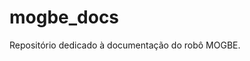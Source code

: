 # mogbe_docs
Repositório dedicado à documentação do robô MOGBE.

<!--

CHEATSHEET:

```{note} Notes require **no** arguments, so content can start here.
```

```{admonition} Nota adm
This is my note
```

```{admonition} Nota
---
class: note
---
Uma nota
```

```{admonition} Dica tip
---
class: tip
---
Uma dica tip
```

```{admonition} Atenção
---
class: attention
---
Uma atenção
```

```{admonition} Cuidado
---
class: caution
---
Um cuidado
```

```{admonition} Perigo
---
class: danger
---
Um perigo
```

```{admonition} Erro
---
class: error
---
Um erro
```

```{admonition} Dica hint
---
class: hint
---
Uma dica hint
```

```{admonition} Importante
---
class: important
---
Um importante
```

```{admonition} Saiba mais
---
class: seealso
---
Um saiba mais
```

```{admonition} Aviso
---
class: warning
---
Um aviso
```

-->